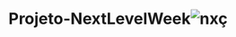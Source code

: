# Projeto-NextLevelWeek![nxç](https://user-images.githubusercontent.com/85249172/132574163-195adb92-f34f-41b0-82aa-e514cb4fe984.png)

